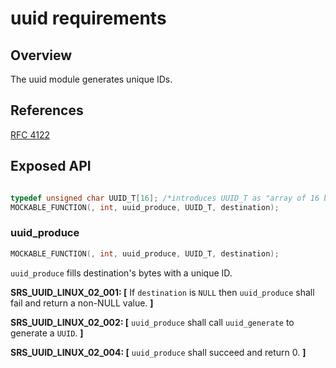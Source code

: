 uuid requirements
=================

## Overview
The uuid module generates unique IDs.

## References

[RFC 4122](https://datatracker.ietf.org/doc/html/rfc4122)

## Exposed API
```C

typedef unsigned char UUID_T[16]; /*introduces UUID_T as "array of 16 bytes"*/
MOCKABLE_FUNCTION(, int, uuid_produce, UUID_T, destination);

```
###  uuid_produce
```C
MOCKABLE_FUNCTION(, int, uuid_produce, UUID_T, destination);
```

`uuid_produce` fills destination's bytes with a unique ID.

**SRS_UUID_LINUX_02_001: [** If `destination` is `NULL` then `uuid_produce` shall fail and return a non-NULL value. **]**

**SRS_UUID_LINUX_02_002: [** `uuid_produce` shall call `uuid_generate` to generate a `UUID`. **]**

**SRS_UUID_LINUX_02_004: [** `uuid_produce` shall succeed and return 0. **]**